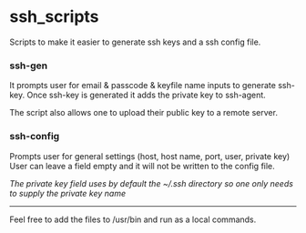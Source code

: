 # ssh_scripts
Scripts to make it easier to generate ssh keys and a ssh config file.

### ssh-gen
It prompts user for email & passcode & keyfile name inputs to generate ssh-key.
Once ssh-key is generated it adds the private key to ssh-agent.

The script also allows one to upload their public key to a remote server.

### ssh-config
Prompts user for general settings (host, host name, port, user, private key)
User can leave a field empty and it will not be written to the config file.

_The private key field uses by default the ~/.ssh directory so one only needs to supply the private key name_

---

Feel free to add the files to /usr/bin and run as a local commands.
